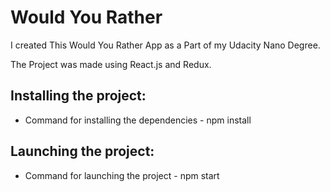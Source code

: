 <h1>Would You Rather</h1>
<p>I created This Would You Rather App as a Part of my Udacity Nano Degree.</p>
<p>The Project was made using React.js and Redux.</p>

<h2>Installing the project:</h2>
<ul>
<li>
Command for installing the dependencies - npm install
</li>
</ul>

<h2>Launching the project:</h2>
<ul>
<li>
Command for launching the project - npm start
</li>
</ul>
